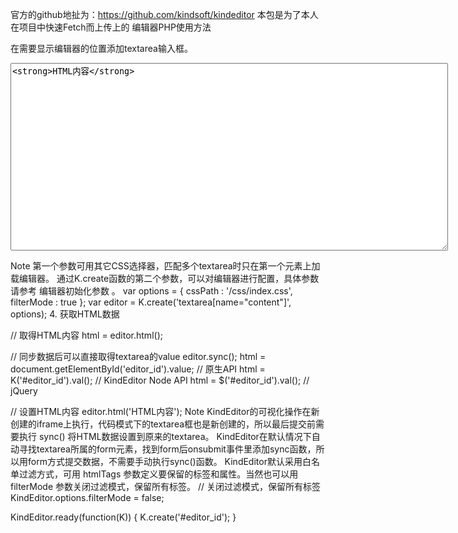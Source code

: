 官方的github地扯为：https://github.com/kindsoft/kindeditor
本包是为了本人在项目中快速Fetch而上传上的
编辑器PHP使用方法

在需要显示编辑器的位置添加textarea输入框。
<textarea id="editor_id" name="content" style="width:700px;height:300px;">
&lt;strong&gt;HTML内容&lt;/strong&gt;
</textarea>

<script charset="utf-8" src="/editor/kindeditor.js"></script>
<script charset="utf-8" src="/editor/lang/zh_CN.js"></script>
<script>
        KindEditor.ready(function(K) {
                window.editor = K.create('#editor_id');
        });
</script>
Note
第一个参数可用其它CSS选择器，匹配多个textarea时只在第一个元素上加载编辑器。
通过K.create函数的第二个参数，可以对编辑器进行配置，具体参数请参考 编辑器初始化参数 。
var options = {
        cssPath : '/css/index.css',
        filterMode : true
};
var editor = K.create('textarea[name="content"]', options);
4. 获取HTML数据

// 取得HTML内容
html = editor.html();

// 同步数据后可以直接取得textarea的value
editor.sync();
html = document.getElementById('editor_id').value; // 原生API
html = K('#editor_id').val(); // KindEditor Node API
html = $('#editor_id').val(); // jQuery

// 设置HTML内容
editor.html('HTML内容');
Note
KindEditor的可视化操作在新创建的iframe上执行，代码模式下的textarea框也是新创建的，所以最后提交前需要执行 sync() 将HTML数据设置到原来的textarea。
KindEditor在默认情况下自动寻找textarea所属的form元素，找到form后onsubmit事件里添加sync函数，所以用form方式提交数据，不需要手动执行sync()函数。
KindEditor默认采用白名单过滤方式，可用 htmlTags 参数定义要保留的标签和属性。当然也可以用 filterMode 参数关闭过滤模式，保留所有标签。
// 关闭过滤模式，保留所有标签
KindEditor.options.filterMode = false;

KindEditor.ready(function(K)) {
        K.create('#editor_id');
}